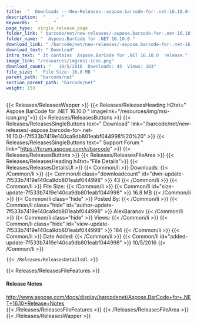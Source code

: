 ```yaml
---
title:  "  Downloads ---New-Releases--aspose.barcode-for-.net-16.10.0- . " 
description:  "    . " 
keywords:  "    . " 
page_type:  single_release_page
folder_link: " barcode/net/new-releases/-aspose.barcode-for-.net-16.10.0-/"
folder_name: "  Aspose.BarCode for .NET 16.10.0 "
download_link: " /barcode/net/new-releases/-aspose.barcode-for-.net-16.10.0-/7f533b7419e140ca9db801eabf044998"
download_text: " Download"
Intro_text: " It contains  Aspose.BarCode for .NET 16.10.0  release."
image_link: "/resources/img/msi-icon.png"
download_count: "   10/5/2016  Downloads: 43  Views: 183"
file_size: "  File Size: 16.8 MB "
parent_path: "barcode/net"
section_parent_path: "barcode/net"
weight: 153 
---
```


{{< Releases/ReleasesWapper >}}
  {{< Releases/ReleasesHeading H2txt="  Aspose.BarCode for .NET 16.10.0 " imagelink="/resources/img/msi-icon.png">}}
  {{< Releases/ReleasesButtons >}}
    {{< Releases/ReleasesSingleButtons text=" Download" link="/barcode/net/new-releases/-aspose.barcode-for-.net-16.10.0-/7f533b7419e140ca9db801eabf044998%20%20" >}}
    {{< Releases/ReleasesSingleButtons text=" Support Forum " link="https://forum.aspose.com/c/barcode" >}}
  {{< Releases/ReleasesButtons >}}
  {{< Releases/ReleasesFileArea >}}
    {{< Releases/ReleasesHeading h4txt="File Details">}}
    {{< Releases/ReleasesDetailsUl >}}
            {{< Common/li  >}} Downloads: {{< /Common/li >}} 
      {{< Common/li class="downloadcount" id="dwn-update-7f533b7419e140ca9db801eabf044998" >}} 43 {{< /Common/li >}} 
      {{< Common/li  >}} File Size: {{< /Common/li >}} 
      {{< Common/li id="size-update-7f533b7419e140ca9db801eabf044998" >}} 16.8 MB {{< /Common/li >}} 
      {{< Common/li  class="hide" >}} Posted By: {{< /Common/li >}} 
      {{< Common/li class="hide" id="author-update-7f533b7419e140ca9db801eabf044998" >}} AlexBaranov {{< /Common/li >}} 
      {{< Common/li class="hide"  >}} Views: {{< /Common/li >}} 
      {{< Common/li class="hide" id="view-update-7f533b7419e140ca9db801eabf044998" >}} 184 {{< /Common/li >}} 
      {{< Common/li  >}} Date Added: {{< /Common/li >}} 
      {{< Common/li id="added-update-7f533b7419e140ca9db801eabf044998" >}} 10/5/2016 {{< /Common/li >}} 

    {{< /Releases/ReleasesDetailsUl >}}

  {{< Releases/ReleasesFileFeatures >}}
      <h4>Release Notes</h4><div><a href="http://www.aspose.com/docs/display/barcodenet/Aspose.BarCode+for+.NET+16.10+Release+Notes">http://www.aspose.com/docs/display/barcodenet/Aspose.BarCode+for+.NET+16.10+Release+Notes</a></div>
  {{< /Releases/ReleasesFileFeatures >}}
 {{< /Releases/ReleasesFileArea >}}
{{< /Releases/ReleasesWapper >}}


